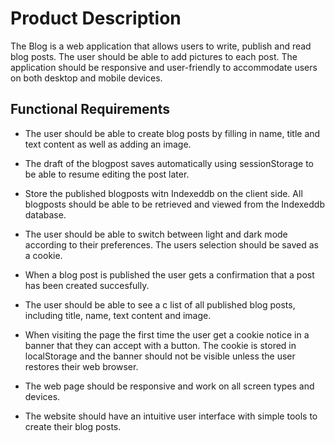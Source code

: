 # Product Description 

The Blog is a web application that allows users to write, publish and read blog posts. The user should be able to add pictures to each post. The application should be responsive and user-friendly to accommodate users on both desktop and mobile devices.


## Functional Requirements

- The user should be able to create blog posts by filling in name, title and text content as well as adding an image.

- The draft of the blogpost saves automatically using sessionStorage to be able to resume editing the post later.

- Store the published blogposts witn Indexeddb on the client side. All blogposts should be able to be retrieved and viewed from the Indexeddb database.

- The user should be able to switch between light and dark mode according to their preferences. The users selection should be saved as a cookie.

- When a blog post is published the user gets a confirmation that a post has been created succesfully.

- The user should be able to see a c list of all published blog posts, including title, name, text content and image.

- When visiting the page the first time the user get a cookie notice in a banner that they can accept with a button. The cookie is stored in localStorage and the banner should not be visible unless the user restores their web browser.

- The web page should be responsive and work on all screen types and devices.

- The website should have an intuitive user interface with simple tools to create their blog posts.
